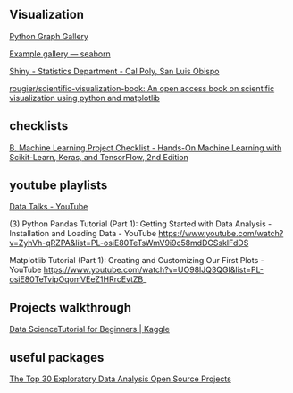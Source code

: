 ## Visualization   

[Python Graph Gallery](https://www.python-graph-gallery.com/)

[Example gallery — seaborn](http://seaborn.pydata.org/examples/index.html)

[Shiny - Statistics Department - Cal Poly, San Luis Obispo](https://statistics.calpoly.edu/shiny#probview)  

[rougier/scientific-visualization-book: An open access book on scientific visualization using python and matplotlib](https://github.com/rougier/scientific-visualization-book) 

## checklists  

[B. Machine Learning Project Checklist - Hands-On Machine Learning with Scikit-Learn, Keras, and TensorFlow, 2nd Edition](https://learning.oreilly.com/library/view/hands-on-machine-learning/9781492032632/app02.html#project_checklist_appendix) 


## youtube playlists  

[Data Talks - YouTube](https://www.youtube.com/c/DataTalks/playlists) 

(3) Python Pandas Tutorial (Part 1): Getting Started with Data Analysis - Installation and Loading Data - YouTube
https://www.youtube.com/watch?v=ZyhVh-qRZPA&list=PL-osiE80TeTsWmV9i9c58mdDCSskIFdDS

Matplotlib Tutorial (Part 1): Creating and Customizing Our First Plots - YouTube
https://www.youtube.com/watch?v=UO98lJQ3QGI&list=PL-osiE80TeTvipOqomVEeZ1HRrcEvtZB_


## Projects walkthrough  

[Data ScienceTutorial for Beginners | Kaggle](https://www.kaggle.com/kanncaa1/data-sciencetutorial-for-beginners) 


## useful packages  

[The Top 30 Exploratory Data Analysis Open Source Projects](https://awesomeopensource.com/projects/exploratory-data-analysis) 
